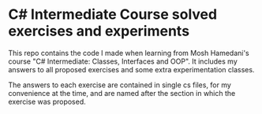 # C# Intermediate Course solved exercises and experiments

This repo contains the code I made when learning from Mosh Hamedani's course "C# Intermediate: Classes, Interfaces and OOP". It includes my answers to all proposed exercises and some extra experimentation classes.

The answers to each exercise are contained in single cs files, for my convenience at the time, and are named after the section in which the exercise was proposed.
